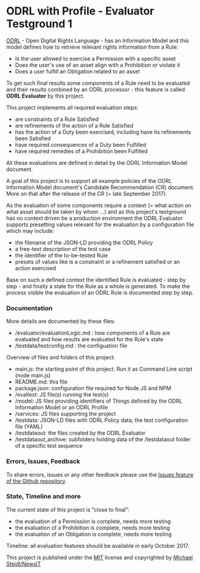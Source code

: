 # ODRL with Profile - Evaluator Testground 1

[ODRL](https://www.w3.org/2016/poe/charter) - Open Digital Rights Language - has an Information Model and this model defines how to retrieve relevant rights information from a Rule:
* Is the user allowed to exercise a Permission with a specific asset
* Does the user's use of an asset align with a Prohibition or violate it
* Does a user fulfill an Obligation related to an asset

To get such final results some components of a Rule need to be evaluated and their results combined by an ODRL processor - this feature is called **ODRL Evaluator** by this project.

This project implements all required evaluation steps:
* are constraints of a Rule Satisfied
* are refinements of the action of a Rule Satisfied
* has the action of a Duty been exercised, including have its refinements been Satisfied
* have required consequences of a Duty been Fulfilled
* have required remedies of a Prohibition been Fulfilled

All these evaluations are defined in detail by the ODRL Information Model document.

A goal of this project is to support all example policies of the ODRL Information Model document's Candidate Recommendation (CR) document. More on that after the release of the CR (~ late September 2017).

As the evaluation of some components require a context (= what action on what asset should be taken by whom ...) and as this project's testground has no context driven be a production environment the ODRL Evaluator supports presetting values relevant for the evaluation by a configuration file which may include:
* the filename of the JSON-LD providing the ODRL Policy
* a free-text description of the test case
* the identifier of the to-be-tested Rule
* presets of values like is a constraint or a refinement satisfied or an action exercised

Base on such a defined context the identified Rule is evaluated - step by step - and finally a state for the Rule as a whole is generated. To make the process visible the evaluation of an ODRL Rule is documented step by step.

### Documentation

More details are documented by these files:
* /evaluator/evaluationLogic.md : how components of a Rule are evaluated and how results are evaluated for the Rule's state
* /testdata/testconfig.md : the configuation file

Overview of files and folders of this project:
* main.js: the starting point of this project. Run it as Command Line script (node main.js)
* README.md: this file
* package.json: configuration file required for Node JS and NPM
* /evaltest: JS file(s) running the test(s)
* /model: JS files providing identifiers of Things defined by the ODRL Information Model or an ODRL Profile
* /services: JS files supporting the project
* /testdata: JSON-LD files with ODRL Policy data, the test configuration file (YAML)
* /testdataout: the files created by the ODRL Evaluator
* /testdataout_archive: subfolders holding data of the /testdataout folder of a specific test sequence

### Errors, Issues, Feedback

To share errors, issues or any other feedback please use the [Issues feature of the Github repository](https://github.com/nitmws/odrl-wprofile-evaltest1/issues).

### State, Timeline and more

The current state of this project is "close to final":
* the evaluation of a Permission is complete, needs more testing
* the evaluation of a Prohibition is complete, needs more testing
* the evaluation of an Obligation is complete, needs more testing

Timeline: all evaluation features should be available in early October 2017.

This project is published under the [MIT](https://opensource.org/licenses/MIT) license and copyrighted by [Michael Steidl/NewsIT](https://www.linkedin.com/in/michaelwsteidl)

